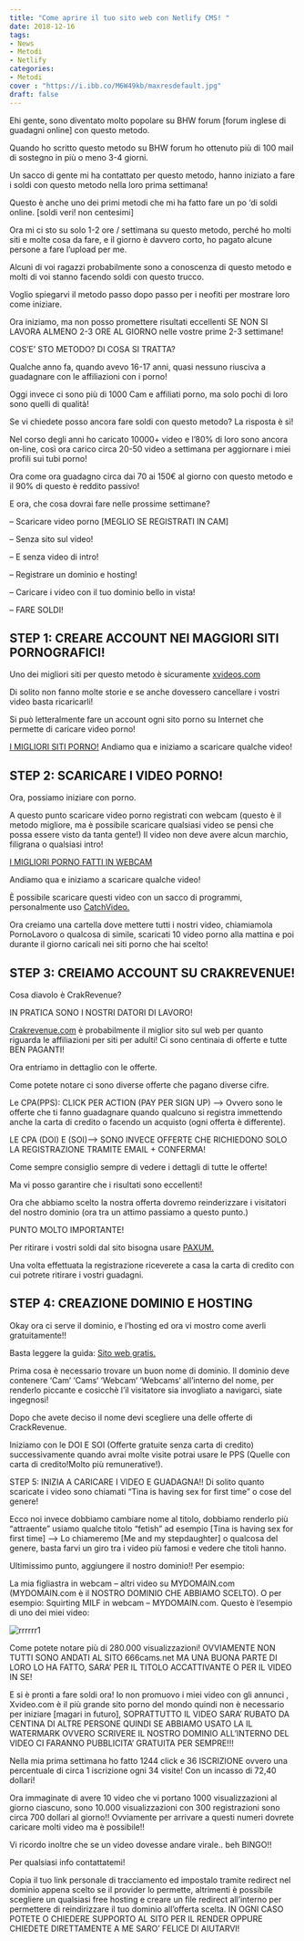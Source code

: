 ```yaml
---
title: "Come aprire il tuo sito web con Netlify CMS! "
date: 2018-12-16
tags:
- News
- Metodi
- Netlify
categories:
- Metodi
cover : "https://i.ibb.co/M6W49kb/maxresdefault.jpg"
draft: false
---
```


Ehi gente, sono diventato molto popolare su BHW forum [forum inglese di guadagni online] con questo metodo.

Quando ho scritto questo metodo su BHW forum ho ottenuto più di 100 mail di sostegno in più o meno 3-4 giorni.

Un sacco di gente mi ha contattato per questo metodo, hanno iniziato a fare i soldi con questo metodo nella loro prima settimana!

Questo è anche uno dei primi metodi che mi ha fatto fare un po ‘di soldi online. [soldi veri! non centesimi]

Ora mi ci sto su solo 1-2 ore / settimana su questo metodo, perché ho molti siti e molte cosa da fare, e il giorno è davvero corto, ho pagato alcune persone a fare l’upload per me.

Alcuni di voi ragazzi probabilmente sono a conoscenza di questo metodo e molti di voi stanno facendo soldi con questo trucco.

Voglio spiegarvi il metodo passo dopo passo per i neofiti per mostrare loro come iniziare.

Ora iniziamo, ma non posso promettere risultati eccellenti SE NON SI LAVORA ALMENO 2-3 ORE AL GIORNO nelle vostre prime 2-3 settimane!

COS’E’ STO METODO? DI COSA SI TRATTA?

Qualche anno fa, quando avevo 16-17 anni, quasi nessuno riusciva a guadagnare con le affiliazioni con i porno!

Oggi invece ci sono più di 1000 Cam e affiliati porno, ma solo pochi di loro sono quelli di qualità!

Se vi chiedete posso ancora fare soldi con questo metodo? La risposta è sì!

Nel corso degli anni ho caricato 10000+ video e l’80% di loro sono ancora on-line, così ora carico circa 20-50 video a settimana per aggiornare i miei profili sui tubi porno!

Ora come ora guadagno circa dai 70 ai 150€ al giorno con questo metodo e il 90% di questo è reddito passivo!

E ora, che cosa dovrai fare nelle prossime settimane?

– Scaricare video porno [MEGLIO SE REGISTRATI IN CAM]

– Senza sito sul video!

– E senza video di intro!

– Registrare un dominio e hosting!

– Caricare i video con il tuo dominio bello in vista!

– FARE SOLDI!

<h2>STEP 1: CREARE ACCOUNT NEI MAGGIORI SITI PORNOGRAFICI!</h2>

Uno dei migliori siti per questo metodo è sicuramente <a href="http://xvideos.com">xvideos.com</a>

Di solito non fanno molte storie e se anche dovessero cancellare i vostri video basta ricaricarli!

Si può letteralmente fare un account ogni sito porno su Internet che permette di caricare video porno!

<a href="http://adf.ly/1kGl3S" target="_blank" rel="noopener">I MIGLIORI SITI PORNO!</a> Andiamo qua e iniziamo a scaricare qualche video!

<h2>STEP 2: SCARICARE I VIDEO PORNO!</h2>

Ora, possiamo iniziare con porno.

A questo punto scaricare video porno registrati con webcam (questo è il metodo migliore, ma è possibile scaricare qualsiasi video se pensi che possa essere visto da tanta gente!)
Il video non deve avere alcun marchio, filigrana o qualsiasi intro!

<a href="http://adf.ly/1kGldh" target="_blank" rel="noopener">I MIGLIORI PORNO FATTI IN WEBCAM</a>

Andiamo qua e iniziamo a scaricare qualche video!

È possibile scaricare questi video con un sacco di programmi, personalmente uso <a href="http://adf.ly/1kGltq" target="_blank" rel="noopener">CatchVideo.</a>

Ora creiamo una cartella dove mettere tutti i nostri video, chiamiamola PornoLavoro o qualcosa di simile, scaricati 10 video porno alla mattina e poi durante il giorno caricali nei siti porno che hai scelto!

<h2>STEP 3: CREIAMO ACCOUNT SU CRAKREVENUE!</h2>

Cosa diavolo è CrakRevenue?

IN PRATICA SONO I NOSTRI DATORI DI LAVORO!

<a href="http://turboagram.com/4dYK">Crakrevenue.com</a> è probabilmente il miglior sito sul web per quanto riguarda le affiliazioni per siti per adulti! Ci sono centinaia di offerte e tutte BEN PAGANTI!

Ora entriamo in dettaglio con le offerte.

Come potete notare ci sono diverse offerte che pagano diverse cifre.

Le CPA(PPS): CLICK PER ACTION (PAY PER SIGN UP) –> Ovvero sono le offerte che ti fanno guadagnare quando qualcuno si registra immettendo anche la carta di credito o facendo un acquisto (ogni offerta è differente).

LE CPA (DOI) E (SOI)—-> SONO INVECE OFFERTE CHE RICHIEDONO SOLO LA REGISTRAZIONE TRAMITE EMAIL + CONFERMA!

Come sempre consiglio sempre di vedere i dettagli di tutte le offerte!

Ma vi posso garantire che i risultati sono eccellenti!

Ora che abbiamo scelto la nostra offerta dovremo reinderizzare i visitatori del nostro dominio (ora tra un attimo passiamo a questo punto.)

PUNTO MOLTO IMPORTANTE!

Per ritirare i vostri soldi dal sito bisogna usare <a href="http://turboagram.com/GLa8">PAXUM.</a>

Una volta effettuata la registrazione riceverete a casa la carta di credito con cui potrete ritirare i vostri guadagni.

<h2>STEP 4: CREAZIONE DOMINIO E HOSTING</h2>

Okay ora ci serve il dominio, e l’hosting ed ora vi mostro come averli gratuitamente!!

Basta leggere la guida: <a href="https://seriousman.it/posts/come-aprire-sito-web-con-netlify/">Sito web gratis.</a>

Prima cosa è necessario trovare un buon nome di dominio.
Il dominio deve contenere ‘Cam‘ ‘Cams‘ ‘Webcam‘ ‘Webcams‘ all’interno del nome, per renderlo piccante e cosicchè l’il visitatore sia invogliato a navigarci, siate ingegnosi!

Dopo che avete deciso il nome devi scegliere una delle offerte di CrackRevenue.

Iniziamo con le DOI E SOI (Offerte gratuite senza carta di credito) successivamente quando avrai molte visite potrai usare le PPS (Quelle con carta di credito!Molto più remunerative!).

STEP 5: INIZIA A CARICARE I VIDEO E GUADAGNA!!
Di solito quanto scaricate i video sono chiamati “Tina is having sex for first time” o cose del genere!

Ecco noi invece dobbiamo cambiare nome al titolo, dobbiamo renderlo più “attraente” usiamo qualche titolo “fetish” ad esempio [Tina is having sex for first time] —> Lo chiameremo [Me and my stepdaughter] o qualcosa del genere, basta farvi un giro tra i video più famosi e vedere che titoli hanno.

Ultimissimo punto, aggiungere il nostro dominio!!
Per esempio:

La mia figliastra in webcam – altri video su MYDOMAIN.com
(MYDOMAIN.com è il NOSTRO  DOMINIO CHE ABBIAMO SCELTO).
O per esempio: Squirting MILF in webcam – MYDOMAIN.com.
Questo è l’esempio di uno dei miei video:

<img src="https://i.ibb.co/JH0K0Vn/rrrrrr1.jpg" alt="rrrrrr1" border="0">

Come potete notare più di 280.000 visualizzazioni! OVVIAMENTE NON TUTTI SONO ANDATI AL SITO 666cams.net MA UNA BUONA PARTE DI LORO LO HA FATTO, SARA’ PER IL TITOLO ACCATTIVANTE O PER IL VIDEO IN SE!

E si è pronti a fare soldi ora!
Io non promuovo i miei video con gli annunci , Xvideo.com è il più grande sito porno del mondo quindi non è necessario per iniziare [magari in futuro], SOPRATTUTTO IL VIDEO SARA’ RUBATO DA CENTINA DI ALTRE PERSONE QUINDI SE ABBIAMO USATO LA IL WATERMARK OVVERO SCRIVERE IL NOSTRO DOMINIO ALL’INTERNO DEL VIDEO CI FARANNO PUBBLICITA’ GRATUITA PER SEMPRE!!!

Nella mia prima settimana ho fatto 1244 click e 36 ISCRIZIONE ovvero una percentuale di circa 1 iscrizione ogni 34 visite! Con un incasso di 72,40 dollari!

Ora immaginate di avere 10 video che vi portano 1000 visualizzazioni al giorno ciascuno, sono 10.000 visualizzazioni con 300 registrazioni sono circa 700 dollari al giorno!! Ovviamente per arrivare a questi numeri dovrete caricare molti video ma è possibile!!

Vi ricordo inoltre che se un video dovesse andare virale.. beh BINGO!! 

Per qualsiasi info contattatemi!



Copia il tuo link personale di tracciamento ed impostalo tramite redirect nel dominio appena scelto se il provider lo permette, altrimenti è possibile scegliere un qualsiasi free hosting e creare un file redirect all’interno per permettere di reindirizzare il tuo dominio all’offerta scelta. IN OGNI CASO POTETE O CHIEDERE SUPPORTO AL SITO PER IL RENDER OPPURE CHIEDETE DIRETTAMENTE A ME SARO’ FELICE DI AIUTARVI!



